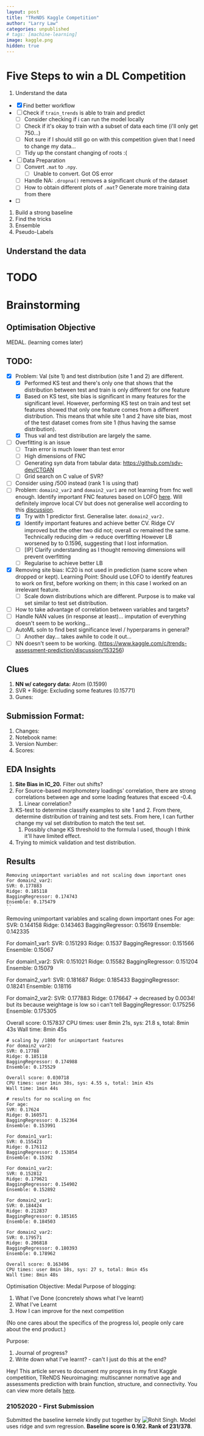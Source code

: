 ```yaml
---
layout: post
title: "TReNDS Kaggle Competition"
author: "Larry Law"
categories: unpublished
# tags: [machine-learning]
image: kaggle.png
hidden: true
---
```

# Five Steps to win a DL Competition
1. Understand the data
- [x] Find better workflow
- [ ] Check if `train_trends` is able to train and predict
  - [ ] Consider checking if i can run the model locally 
  - [ ] Check if it's okay to train with a subset of data each time (i'll only get 750...)
  - [ ] Not sure if I should still go on with this competition given that I need to change my data...
  - [ ] Tidy up the constant changing of roots :(
- [ ] Data Preparation
  - [ ] Convert `.mat` to `.npy`.
    - [ ] Unable to convert. Got OS error
  - [ ] Handle NA: `.dropna()` removes a significant chunk of the dataset
  - [ ] How to obtain different plots of `.mat`? Generate more training data from there
- [ ] 

1. Build a strong baseline
2. Find the tricks
3. Ensemble
4. Pseudo-Labels

## Understand the data

# TODO
# Brainstorming
## Optimisation Objective
MEDAL. (learning comes later)

## TODO:
- [x] Problem: Val (site 1) and test distribution (site 1 and 2) are different.
  - [x] Performed KS test and there's only one that shows that the distribution between test and train is only different for one feature
  - [x] Based on KS test, site bias is significant in many features for the significant level. However, performing KS test on train and test set features showed that only one feature comes from a different distribution. This means that while site 1 and 2 have site bias, most of the test dataset comes from site 1 (thus having the samse distribution).
  - [x] Thus val and test distribution are largely the same.
- [ ] Overfitting is an issue
  - [ ] Train error is much lower than test error
  - [ ] High dimensions of FNC
  - [ ] Generating syn data from tabular data: https://github.com/sdv-dev/CTGAN
  - [ ] Grid search on C value of SVR?
- [ ] Consider using /500 instead (rank 1 is using that)
- [ ] Problem: `domain2_var2` and `domain2_var1` are not learning from fnc well enough. Identify important FNC features based on LOFO [here](https://www.kaggle.com/aerdem4/trends-lofo-feature-importance). Will definitely improve local CV but does not generalise well according to this [discussion](https://www.kaggle.com/c/trends-assessment-prediction/discussion/156725).
  - [x] Try with 1 predictor first. Generalise later. `domain2_var2.`
  - [x] Identify important features and achieve better CV. Ridge CV improved but the other two did not; overall cv remained the same. Technically reducing dim -> reduce overfitting However LB worsened by to 0.1596, suggesting that I lost information.
  - [ ] [IP] Clarify understanding as I thought removing dimensions will prevent overfitting
  - [ ] Regularise to achieve better LB
- [x] Removing site bias: IC20 is not used in prediction (same score when dropped or kept). Learning Point: Should use LOFO to identify features to work on first, before working on them; in this case I worked on an irrelevant feature.
  - [ ] Scale down distributions which are different. Purpose is to make val set similar to test set distribution.
- [ ] How to take advantage of correlation between variables and targets?
- [ ] Handle NAN values (in response at least)... imputation of everything doesn't seem to be working...
- [ ] AutoML soln to find best significance level / hyperparams in general?
  - [ ] Another day... takes awhile to code it out...
- [ ] NN doesn't seem to be working. (https://www.kaggle.com/c/trends-assessment-prediction/discussion/153256)

## Clues
1. **NN w/ category data:** Atom (0.1599)
2. SVR + Ridge: Excluding some features (0.15771)
3. Gunes: 

## Submission Format:
1. Changes:
2. Notebook name:
3. Version Number:
4. Scores:

## EDA Insights
1. **Site Bias in IC_20.** Filter out shifts? 
2. For Source-based morphomotery loadings' correlation, there are strong correlations between age and some loading features that exceed -0.4.
    1. Linear correlation? 
3. KS-test to determine classify examples to site 1 and 2. From there, determine distribution of training and test sets. From here, I can further change my val set distribution to match the test set.
    1. Possibly change KS threshold to the formula I used, though I think it'll have limited effect.
4. Trying to mimick validation and test distribution.

## Results
```
Removing unimportant variables and not scaling down important ones
For domain2_var2:
SVR: 0.177883
Ridge: 0.185118
BaggingRegressor: 0.174743
Ensemble: 0.175479
``

```
Removing unimportant variables and scaling down important ones
For age:
SVR: 0.144158
Ridge: 0.143463
BaggingRegressor: 0.15619
Ensemble: 0.142335

For domain1_var1:
SVR: 0.151293
Ridge: 0.1537
BaggingRegressor: 0.151566
Ensemble: 0.15067

For domain1_var2:
SVR: 0.151021
Ridge: 0.15582
BaggingRegressor: 0.151204
Ensemble: 0.15079

For domain2_var1:
SVR: 0.181687
Ridge: 0.185433
BaggingRegressor: 0.18241
Ensemble: 0.18116

For domain2_var2:
SVR: 0.177883
Ridge: 0.176647 -> decreased by 0.0034! but its because weightage is low so i can't tell
BaggingRegressor: 0.175256 
Ensemble: 0.175305

Overall score: 0.157837
CPU times: user 8min 21s, sys: 21.8 s, total: 8min 43s
Wall time: 8min 45s

```
# scaling by /1800 for unimportant features
For domain2_var2:
SVR: 0.17788
Ridge: 0.185118
BaggingRegressor: 0.174988
Ensemble: 0.175529

Overall score: 0.030718
CPU times: user 1min 38s, sys: 4.55 s, total: 1min 43s
Wall time: 1min 44s
```

```
# results for no scaling on fnc
For age:
SVR: 0.17624
Ridge: 0.160571
BaggingRegressor: 0.152364
Ensemble: 0.153991

For domain1_var1:
SVR: 0.155423
Ridge: 0.176112
BaggingRegressor: 0.153854
Ensemble: 0.15392

For domain1_var2:
SVR: 0.152812
Ridge: 0.179621
BaggingRegressor: 0.154902
Ensemble: 0.152892

For domain2_var1:
SVR: 0.184424
Ridge: 0.212837
BaggingRegressor: 0.185165
Ensemble: 0.184503

For domain2_var2:
SVR: 0.179571
Ridge: 0.206818
BaggingRegressor: 0.180393
Ensemble: 0.178962

Overall score: 0.163496
CPU times: user 8min 18s, sys: 27 s, total: 8min 45s
Wall time: 8min 48s
```

Optimisation Objective: Medal
Purpose of blogging:
1. What I've Done (concretely shows what I've learnt)
2. What I've Learnt
3. How I can improve for the next competition

(No one cares about the specifics of the progress lol, people only care about the end product.)

Purpose:
1. Journal of progress?
2. Write down what I've learnt? - can't I just do this at the end?

Hey! This article serves to document my progress in my first Kaggle competition, TReNDS Neuroimaging: multiscanner normative age and assessments prediction with brain function, structure, and connectivity. You can view more details [here](https://www.kaggle.com/c/trends-assessment-prediction/overview).

### 21052020 - First Submission

Submitted the baseline kernele kindly put together by ![Rohit Singh](https://www.kaggle.com/rohitsingh9990). Model uses ridge and svm regression. **Baseline score is 0.162. Rank of 231/378**.